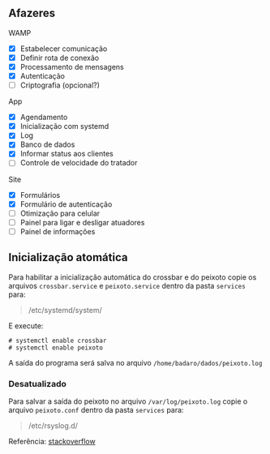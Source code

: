 ## Afazeres

WAMP
- [x] Estabelecer comunicação
- [x] Definir rota de conexão
- [x] Processamento de mensagens
- [x] Autenticação
- [ ] Criptografia (opcional?)

App
- [x] Agendamento
- [x] Inicialização com systemd
- [x] Log
- [x] Banco de dados
- [x] Informar status aos clientes
- [ ] Controle de velocidade do tratador

Site
- [x] Formulários
- [x] Formulário de autenticação
- [ ] Otimização para celular
- [ ] Painel para ligar e desligar atuadores
- [ ] Painel de informações

## Inicialização atomática
Para habilitar a inicialização automática do crossbar e do peixoto copie os arquivos ``crossbar.service`` e ``peixoto.service`` dentro da pasta ``services`` para:

> /etc/systemd/system/

E execute:

    # systemctl enable crossbar
    # systemctl enable peixoto

A saída do programa será salva no arquivo ``/home/badaro/dados/peixoto.log``

### Desatualizado

Para salvar a saída do peixoto no arquivo ``/var/log/peixoto.log`` copie o arquivo ``peixoto.conf`` dentro da pasta ``services`` para:

> /etc/rsyslog.d/

Referência: [stackoverflow](https://stackoverflow.com/questions/37585758/how-to-redirect-output-of-systemd-service-to-a-file)
